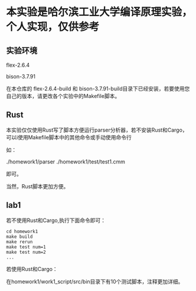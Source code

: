 # 本实验是哈尔滨工业大学编译原理实验，个人实现，仅供参考

## 实验环境
flex-2.6.4

bison-3.7.91

在本仓库的 flex-2.6.4-build 和 bison-3.7.91-build目录下已经安装，若要使用您自己的版本，请更改各个实验中的Makefile脚本。

## Rust
本实验仅仅使用Rust写了脚本方便运行parser分析器，若不安装Rust和Cargo，可以i使用Makefile脚本中的其他命令或手动使用命令行

如：

./homework1/parser ./homework1/test/test1.cmm

即可。

当然，Rust脚本更加方便。

## lab1
若不使用Rust和Cargo,执行下面命令即可：
```
cd homework1
make build
make rerun
make test num=1
make test num=2
...

```
若使用Rust和Cargo：

在homework1/work1_script/src/bin目录下有10个测试脚本，注释更加详细。
